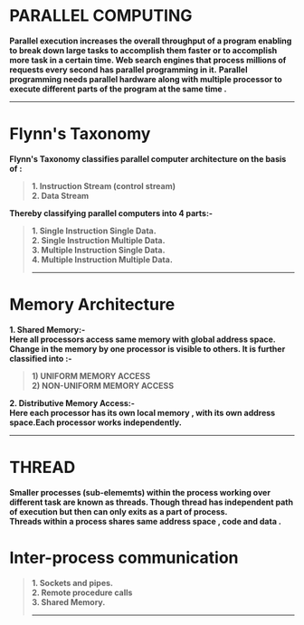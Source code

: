# PARALLEL COMPUTING
**Parallel execution increases the overall throughput of a program enabling to break down large tasks to accomplish them faster or to accomplish more task in a certain time. Web search engines that process millions of requests every second has parallel programming in it.**
**Parallel programming needs parallel hardware along with multiple processor to execute different parts of the program at the same time .**<hr>
# Flynn's Taxonomy
**Flynn's Taxonomy classifies parallel computer architecture on the basis of :**
> **1. Instruction Stream (control stream)**<br>
> **2. Data Stream** 

**Thereby classifying parallel computers into 4 parts:-**
> **1. Single Instruction Single Data.**<br>
> **2. Single Instruction Multiple Data.**<br>
> **3. Multiple Instruction Single Data.**<br>
> **4. Multiple Instruction Multiple Data.**<hr>
# Memory Architecture
**1. Shared Memory:-**<br>
**Here all processors access same memory with global address space. Change in the memory by one processor is visible to others. It is further classified into :-**
   > **1) UNIFORM MEMORY ACCESS**<br>
   > **2) NON-UNIFORM MEMORY ACCESS**<br> 
 
 **2. Distributive Memory Access:-**<br>
 **Here each processor has its own local memory , with its own address space.Each processor works independently.**<hr>  
 # THREAD
 **Smaller processes (sub-elememts) within the process working over different task are known as threads. Though thread has independent path of execution but then can only exits as a part of process.**<br>
 **Threads within a process shares same address space , code and data .**
 # Inter-process communication
 > **1. Sockets and pipes.** <br>
 > **2. Remote procedure calls**<br>
 > **3. Shared Memory.**<hr>

